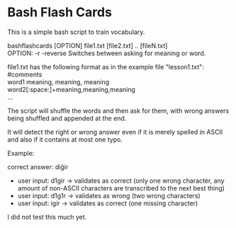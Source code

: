 Bash Flash Cards
================

This is a simple bash script to train vocabulary.

bashflashcards [OPTION] file1.txt [file2.txt] .. [fileN.txt]  
OPTION: -r -reverse		Switches between asking for meaning or word.  

file1.txt has the following format as in the example file "lesson1.txt":  
#comments  
word1	meaning, meaning, meaning  
word2[:space:]+meaning,meaning,meaning  
...  

The script will shuffle the words and then ask for them, with wrong answers being shuffled and appended at the end.  

It will detect the right or wrong answer even if it is merely spelled in ASCII and also if it contains at most one typo.  

Example:   

correct answer: diĝir  
* user input: d1gir -> validates as correct (only one wrong character, any amount of non-ASCII characters are transcribed to the next best thing)  
* user input: d1g1r -> validates as wrong (two wrong characters)  
* user input: igir -> validates as correct (one missing character)  


I did not test this much yet.

